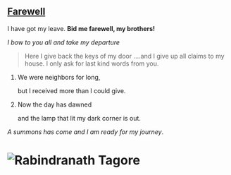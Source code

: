 ## [Farewell](https://www.poemhunter.com/poem/farewell-2/)

I have got my leave. **Bid me farewell, my brothers!**

_I bow to you all and take my departure_


> Here I give back the keys of my door
....and I give up all claims to my house.
I only ask for last kind words from you.


1. We were neighbors for long,

   but I received more than I could give.

2. Now the day has dawned

   and the lamp that lit my dark corner is out.

_A summons has come and I am ready for my journey_.

# **![Rabindranath Tagore](https://www.nobelprize.org/images/tagore-12892-portrait-medium.jpg)**
